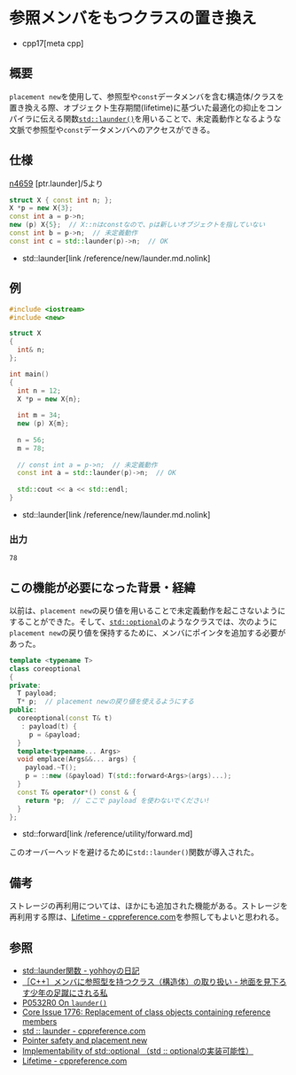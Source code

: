 # 参照メンバをもつクラスの置き換え
* cpp17[meta cpp]

## 概要
`placement new`を使用して、参照型や`const`データメンバを含む構造体/クラスを置き換える際、オブジェクト生存期間(lifetime)に基づいた最適化の抑止をコンパイラに伝える関数[`std::launder()`](/reference/new/launder.md.nolink)を用いることで、未定義動作となるような文脈で参照型や`const`データメンバへのアクセスができる。

## 仕様
[n4659](http://www.open-std.org/jtc1/sc22/wg21/docs/papers/2017/n4659.pdf) [ptr.launder]/5より

```cpp
struct X { const int n; };
X *p = new X{3};
const int a = p->n;
new (p) X{5};  // X::nはconstなので、pは新しいオブジェクトを指していない
const int b = p->n;  // 未定義動作
const int c = std::launder(p)->n;  // OK
```
* std::launder[link /reference/new/launder.md.nolink]

## 例
```cpp example
#include <iostream>
#include <new>

struct X 
{
  int& n;
};

int main()
{
  int n = 12;
  X *p = new X{n};
    
  int m = 34;
  new (p) X{m};
    
  n = 56;
  m = 78;
  
  // const int a = p->n;  // 未定義動作
  const int a = std::launder(p)->n;  // OK
    
  std::cout << a << std::endl;
}
```
* std::launder[link /reference/new/launder.md.nolink]

### 出力
```
78
```

## この機能が必要になった背景・経緯
以前は、`placement new`の戻り値を用いることで未定義動作を起こさないようにすることができた。そして、[`std::optional`](/reference/optional/optional.md)のようなクラスでは、次のように`placement new`の戻り値を保持するために、メンバにポインタを追加する必要があった。

```cpp
template <typename T> 
class coreoptional
{
private:
  T payload;
  T* p;  // placement newの戻り値を使えるようにする
public:
  coreoptional(const T& t)
   : payload(t) {
     p = &payload;
  }
  template<typename... Args>
  void emplace(Args&&... args) {
    payload.~T();
    p = ::new (&payload) T(std::forward<Args>(args)...);
  }
  const T& operator*() const & {
    return *p;  // ここで payload を使わないでください!
  }
};
```
* std::forward[link /reference/utility/forward.md]

このオーバーヘッドを避けるために`std::launder()`関数が導入された。

## 備考
ストレージの再利用については、ほかにも追加された機能がある。ストレージを再利用する際は、[Lifetime - cppreference.com](https://en.cppreference.com/w/cpp/language/lifetime)を参照してもよいと思われる。

## 参照
- [std::launder関数 - yohhoyの日記](http://d.hatena.ne.jp/yohhoy/20170817/p1)
- [［C++］メンバに参照型を持つクラス（構造体）の取り扱い - 地面を見下ろす少年の足蹴にされる私](https://onihusube.hatenablog.com/entry/2018/10/23/010840)
- [P0532R0 On `launder()`](http://www.open-std.org/jtc1/sc22/wg21/docs/papers/2017/p0532r0.pdf)
- [Core Issue 1776: Replacement of class objects containing reference members](http://www.open-std.org/jtc1/sc22/wg21/docs/papers/2016/p0137r1.html)
- [ std :: launder  -  cppreference.com ](https://translate.googleusercontent.com/translate_c?depth=1&hl=ja&rurl=translate.google.com&sl=en&sp=nmt4&tl=ja&u=https://en.cppreference.com/w/cpp/utility/launder&xid=17259,15700021,15700124,15700186,15700191,15700201,15700237,15700242,15700248&usg=ALkJrhhMzC3zGFnlq6UBLNSPrRqUFR4OFA)
- [Pointer safety and placement new](http://www.open-std.org/jtc1/sc22/wg21/docs/papers/2014/n4303.html)
- [Implementability of std::optional （std :: optionalの実装可能性） ](https://groups.google.com/a/isocpp.org/forum/#!msg/std-proposals/93ebFsxCjvQ/Q5LUnO8339wJ)
- [Lifetime - cppreference.com](https://en.cppreference.com/w/cpp/language/lifetime)

